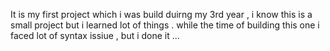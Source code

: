 It is  my first project which i was build duirng my 3rd year , i know this is a small project but i learned lot of things . while the time of building this one i faced lot of syntax issiue , but i done it ...
